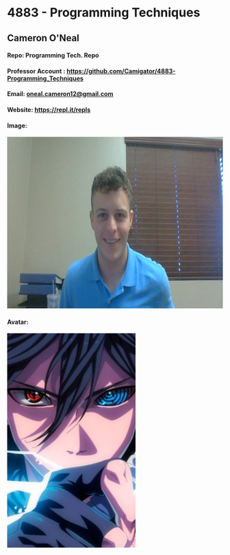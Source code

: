 # 4883 - Programming Techniques


## Cameron O'Neal

#### Repo: Programming Tech. Repo
#### Professor Account : https://github.com/Camigator/4883-Programming_Techniques
#### Email: oneal.cameron12@gmail.com
#### Website: https://repl.it/repls
#### Image:
<img src="https://raw.githubusercontent.com/Camigator/3013-ALG-ONeal/master/Pictures/CAM.jpg" width=800 height=400>

#### Avatar: 
<img src="https://github.com/Camigator/3013-ALG-ONeal/blob/master/Pictures/Sasuke.jpg" width=300 height=500>
